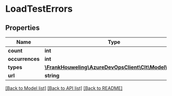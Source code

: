 # LoadTestErrors

## Properties
Name | Type | Description | Notes
------------ | ------------- | ------------- | -------------
**count** | **int** |  | [optional] 
**occurrences** | **int** |  | [optional] 
**types** | [**\FrankHouweling\AzureDevOpsClient\Clt\Model\Type[]**](Type.md) |  | [optional] 
**url** | **string** |  | [optional] 

[[Back to Model list]](../README.md#documentation-for-models) [[Back to API list]](../README.md#documentation-for-api-endpoints) [[Back to README]](../README.md)


